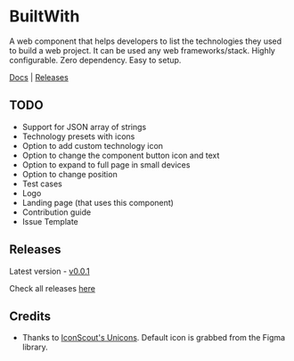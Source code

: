 # BuiltWith
A web component that helps developers to list the technologies they used to build a web project. It can be used any web frameworks/stack. Highly configurable. Zero dependency. Easy to setup.

[Docs](https://github.com/djhemath/BuiltWith/blob/main/DOCS.md) | [Releases](https://github.com/djhemath/BuiltWith/releases)

## TODO
 - Support for JSON array of strings
 - Technology presets with icons
 - Option to add custom technology icon
 - Option to change the component button icon and text
 - Option to expand to full page in small devices
 - Option to change position
 - Test cases
 - Logo
 - Landing page (that uses this component)
 - Contribution guide
 - Issue Template

## Releases
Latest version - [v0.0.1](https://github.com/djhemath/BuiltWith/releases/tag/v0.0.1)

Check all releases [here](https://github.com/djhemath/BuiltWith/releases)

 ## Credits
 - Thanks to [IconScout's Unicons](https://iconscout.com/unicons). Default icon is grabbed from the Figma library.